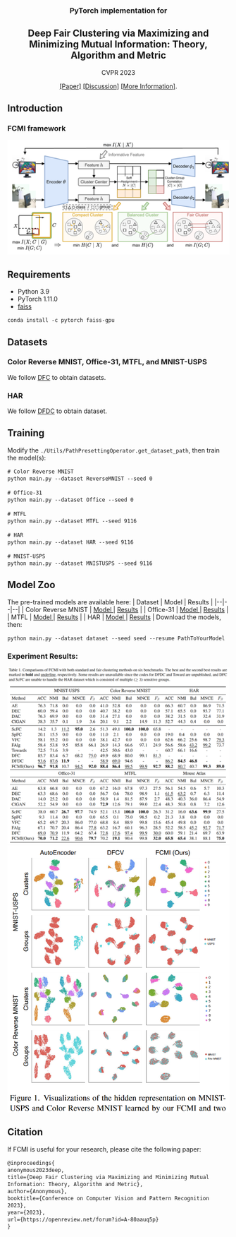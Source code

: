 
<div align="center">


### PyTorch implementation for 

  ## Deep Fair Clustering via Maximizing and Minimizing Mutual Information: Theory, Algorithm and Metric 

CVPR 2023
  
[[Paper]](https://arxiv.org/pdf/2209.12396)                [[Discussion]](https://github.com/PengxinZeng/2023-CVPR-FCMI/issues)  [[More Information]](https://github.com/PengxinZeng?tab=repositories). 
</div>

## Introduction

### FCMI framework
<img src="https://github.com/PengxinZeng/2023-CVPR-FCMI/blob/main/Figure2.pdf"  width="860"  />

## Requirements

- Python 3.9
- PyTorch 1.11.0
- [faiss](https://anaconda.org/pytorch/faiss-gpu)
```
conda install -c pytorch faiss-gpu
```
  
## Datasets

### Color Reverse MNIST, Office-31, MTFL, and MNIST-USPS  

We follow [DFC](https://openaccess.thecvf.com/content_CVPR_2020/papers/Li_Deep_Fair_Clustering_for_Visual_Learning_CVPR_2020_paper.pdf) to obtain datasets.

### HAR 
We follow [DFDC](https://arxiv.org/pdf/2105.14146.pdf) to obtain dataset.



## Training

Modify the ```./Utils/PathPresettingOperator.get_dataset_path```, then train the model(s):
```train
# Color Reverse MNIST
python main.py --dataset ReverseMNIST --seed 0  
  
# Office-31  
python main.py --dataset Office --seed 0  
  
# MTFL  
python main.py --dataset MTFL --seed 9116  
  
# HAR  
python main.py --dataset HAR --seed 9116  
  
# MNIST-USPS  
python main.py --dataset MNISTUSPS --seed 9116  
```
## Model Zoo
The pre-trained models are available here:
| Dataset | Model | Results |
|--|--|--|
| Color Reverse MNIST | [Model ](https://github.com/PengxinZeng/2023-CVPR-FCMI) | [Results](https://github.com/PengxinZeng/2023-CVPR-FCMI/blob/main/TrainRevMnist.txt) |
| Office-31 | [Model ](https://github.com/PengxinZeng/2023-CVPR-FCMI) | [Results](https://github.com/PengxinZeng/2023-CVPR-FCMI/blob/main/TrainOffice.txt) |
| MTFL | [Model ](https://github.com/PengxinZeng/2023-CVPR-FCMI) | [Results](https://github.com/PengxinZeng/2023-CVPR-FCMI/blob/main/TrainMTFL.txt) |
| HAR | [Model ](https://github.com/PengxinZeng/2023-CVPR-FCMI) | [Results](https://github.com/PengxinZeng/2023-CVPR-FCMI/blob/main/TrainHAR.txt) |
Download the models, then:
```
python main.py --dataset dataset --seed seed --resume PathToYourModel
```

### Experiment Results:
<img src="https://github.com/PengxinZeng/2023-CVPR-FCMI/blob/main/Tab1.png"  width="740"  />
<img src="https://github.com/PengxinZeng/2023-CVPR-FCMI/blob/main/FigVisual.png"  width="740"  />


## Citation

If FCMI is useful for your research, please cite the following paper:
```
@inproceedings{
anonymous2023deep,
title={Deep Fair Clustering via Maximizing and Minimizing Mutual Information: Theory, Algorithm and Metric},
author={Anonymous},
booktitle={Conference on Computer Vision and Pattern Recognition 2023},
year={2023},
url={https://openreview.net/forum?id=A-80aauq5p}
}
```


















